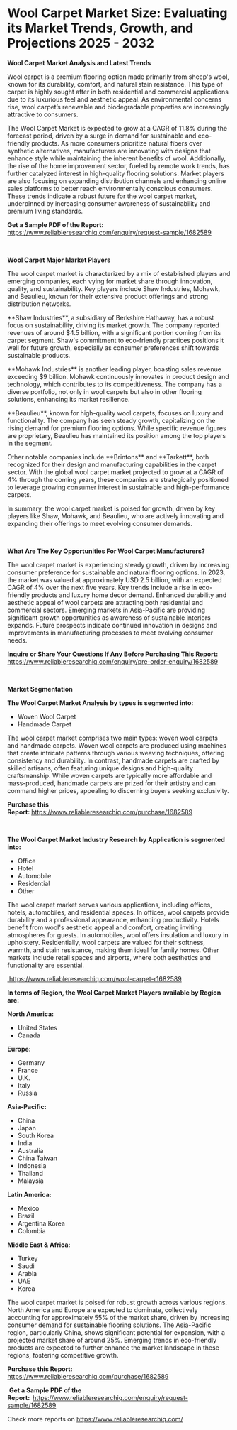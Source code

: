<p><h1>Wool Carpet Market Size: Evaluating its Market Trends, Growth, and Projections 2025 - 2032</h1></p><p><strong>Wool Carpet Market Analysis and Latest Trends</strong></p>
<p><p>Wool carpet is a premium flooring option made primarily from sheep's wool, known for its durability, comfort, and natural stain resistance. This type of carpet is highly sought after in both residential and commercial applications due to its luxurious feel and aesthetic appeal. As environmental concerns rise, wool carpet’s renewable and biodegradable properties are increasingly attractive to consumers.</p><p>The Wool Carpet Market is expected to grow at a CAGR of 11.8% during the forecast period, driven by a surge in demand for sustainable and eco-friendly products. As more consumers prioritize natural fibers over synthetic alternatives, manufacturers are innovating with designs that enhance style while maintaining the inherent benefits of wool. Additionally, the rise of the home improvement sector, fueled by remote work trends, has further catalyzed interest in high-quality flooring solutions. Market players are also focusing on expanding distribution channels and enhancing online sales platforms to better reach environmentally conscious consumers. These trends indicate a robust future for the wool carpet market, underpinned by increasing consumer awareness of sustainability and premium living standards.</p></p>
<p><strong>Get a Sample PDF of the Report:&nbsp;</strong> <a href="https://www.reliableresearchiq.com/enquiry/request-sample/1682589?utm_campaign=2926&utm_medium=2&utm_source=Github&utm_content=ia&utm_term=04042025&utm_id=wool-carpet">https://www.reliableresearchiq.com/enquiry/request-sample/1682589</a></p>
<p>&nbsp;</p>
<p><strong>Wool Carpet Major Market Players</strong></p>
<p><p>The wool carpet market is characterized by a mix of established players and emerging companies, each vying for market share through innovation, quality, and sustainability. Key players include Shaw Industries, Mohawk, and Beaulieu, known for their extensive product offerings and strong distribution networks.</p><p>**Shaw Industries**, a subsidiary of Berkshire Hathaway, has a robust focus on sustainability, driving its market growth. The company reported revenues of around $4.5 billion, with a significant portion coming from its carpet segment. Shaw's commitment to eco-friendly practices positions it well for future growth, especially as consumer preferences shift towards sustainable products.</p><p>**Mohawk Industries** is another leading player, boasting sales revenue exceeding $9 billion. Mohawk continuously innovates in product design and technology, which contributes to its competitiveness. The company has a diverse portfolio, not only in wool carpets but also in other flooring solutions, enhancing its market resilience.</p><p>**Beaulieu**, known for high-quality wool carpets, focuses on luxury and functionality. The company has seen steady growth, capitalizing on the rising demand for premium flooring options. While specific revenue figures are proprietary, Beaulieu has maintained its position among the top players in the segment.</p><p>Other notable companies include **Brintons** and **Tarkett**, both recognized for their design and manufacturing capabilities in the carpet sector. With the global wool carpet market projected to grow at a CAGR of 4% through the coming years, these companies are strategically positioned to leverage growing consumer interest in sustainable and high-performance carpets.</p><p>In summary, the wool carpet market is poised for growth, driven by key players like Shaw, Mohawk, and Beaulieu, who are actively innovating and expanding their offerings to meet evolving consumer demands.</p></p>
<p>&nbsp;</p>
<p><strong>What Are The Key Opportunities For Wool Carpet Manufacturers?</strong></p>
<p><p>The wool carpet market is experiencing steady growth, driven by increasing consumer preference for sustainable and natural flooring options. In 2023, the market was valued at approximately USD 2.5 billion, with an expected CAGR of 4% over the next five years. Key trends include a rise in eco-friendly products and luxury home decor demand. Enhanced durability and aesthetic appeal of wool carpets are attracting both residential and commercial sectors. Emerging markets in Asia-Pacific are providing significant growth opportunities as awareness of sustainable interiors expands. Future prospects indicate continued innovation in designs and improvements in manufacturing processes to meet evolving consumer needs.</p></p>
<p><strong>Inquire or Share Your Questions If Any Before Purchasing This Report:</strong> <a href="https://www.reliableresearchiq.com/enquiry/pre-order-enquiry/1682589?utm_campaign=2926&utm_medium=2&utm_source=Github&utm_content=ia&utm_term=04042025&utm_id=wool-carpet">https://www.reliableresearchiq.com/enquiry/pre-order-enquiry/1682589</a></p>
<p>&nbsp;</p>
<p><strong>Market Segmentation</strong></p>
<p><strong>The Wool Carpet Market Analysis by types is segmented into:</strong></p>
<p><ul><li>Woven Wool Carpet</li><li>Handmade Carpet</li></ul></p>
<p><p>The wool carpet market comprises two main types: woven wool carpets and handmade carpets. Woven wool carpets are produced using machines that create intricate patterns through various weaving techniques, offering consistency and durability. In contrast, handmade carpets are crafted by skilled artisans, often featuring unique designs and high-quality craftsmanship. While woven carpets are typically more affordable and mass-produced, handmade carpets are prized for their artistry and can command higher prices, appealing to discerning buyers seeking exclusivity.</p></p>
<p><strong>Purchase this Report:&nbsp;</strong><a href="https://www.reliableresearchiq.com/purchase/1682589?utm_campaign=2926&utm_medium=2&utm_source=Github&utm_content=ia&utm_term=04042025&utm_id=wool-carpet">https://www.reliableresearchiq.com/purchase/1682589</a></p>
<p>&nbsp;</p>
<p><strong>The Wool Carpet Market Industry Research by Application is segmented into:</strong></p>
<p><ul><li>Office</li><li>Hotel</li><li>Automobile</li><li>Residential</li><li>Other</li></ul></p>
<p><p>The wool carpet market serves various applications, including offices, hotels, automobiles, and residential spaces. In offices, wool carpets provide durability and a professional appearance, enhancing productivity. Hotels benefit from wool's aesthetic appeal and comfort, creating inviting atmospheres for guests. In automobiles, wool offers insulation and luxury in upholstery. Residentially, wool carpets are valued for their softness, warmth, and stain resistance, making them ideal for family homes. Other markets include retail spaces and airports, where both aesthetics and functionality are essential.</p></p>
<p><a href="https://www.reliableresearchiq.com/wool-carpet-r1682589?utm_campaign=2926&utm_medium=2&utm_source=Github&utm_content=ia&utm_term=04042025&utm_id=wool-carpet">&nbsp;https://www.reliableresearchiq.com/wool-carpet-r1682589</a></p>
<p><strong>In terms of Region, the Wool Carpet Market Players available by Region are:</strong></p>
<p>
    <p> <strong> North America: </strong>
        <ul>
            <li>United States</li>
            <li>Canada</li>
        </ul>
        </p> 
    <p> <strong> Europe: </strong>
        <ul>
            <li>Germany</li>
            <li>France</li>
            <li>U.K.</li>
            <li>Italy</li>
            <li>Russia</li>
        </ul>
        </p> 
    <p> <strong> Asia-Pacific: </strong>
        <ul>
            <li>China</li>
            <li>Japan</li>
            <li>South Korea</li>
            <li>India</li>
            <li>Australia</li>
            <li>China Taiwan</li>
            <li>Indonesia</li>
            <li>Thailand</li>
            <li>Malaysia</li>
        </ul>
        </p> 
    <p> <strong> Latin America: </strong>
        <ul>
            <li>Mexico</li>
            <li>Brazil</li>
            <li>Argentina Korea</li>
            <li>Colombia</li>
        </ul>
        </p> 
    <p> <strong> Middle East & Africa: </strong>
        <ul>
            <li>Turkey</li>
            <li>Saudi</li>
            <li>Arabia</li>
            <li>UAE</li>
            <li>Korea</li>
        </ul>
    </p>
    </p>
<p><p>The wool carpet market is poised for robust growth across various regions. North America and Europe are expected to dominate, collectively accounting for approximately 55% of the market share, driven by increasing consumer demand for sustainable flooring solutions. The Asia-Pacific region, particularly China, shows significant potential for expansion, with a projected market share of around 25%. Emerging trends in eco-friendly products are expected to further enhance the market landscape in these regions, fostering competitive growth.</p></p>
<p><strong>Purchase this Report: </strong><a href="https://www.reliableresearchiq.com/purchase/1682589?utm_campaign=2926&utm_medium=2&utm_source=Github&utm_content=ia&utm_term=04042025&utm_id=wool-carpet">https://www.reliableresearchiq.com/purchase/1682589</a></p>
<p>&nbsp;<strong>Get a Sample PDF of the Report:&nbsp;&nbsp;</strong><a href="https://www.reliableresearchiq.com/enquiry/request-sample/1682589?utm_campaign=2926&utm_medium=2&utm_source=Github&utm_content=ia&utm_term=04042025&utm_id=wool-carpet">https://www.reliableresearchiq.com/enquiry/request-sample/1682589</a></p>
<p><strong></strong></p>
<p>Check more reports on <a href="https://www.reliableresearchiq.com/?utm_campaign=2926&utm_medium=2&utm_source=Github&utm_content=ia&utm_term=04042025&utm_id=wool-carpet">https://www.reliableresearchiq.com/</a></p>